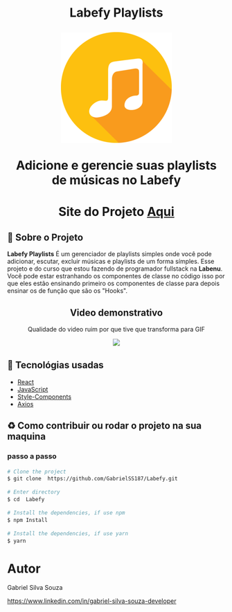 <h1 align="center">
    <p>Labefy Playlists</p>
    <img src="public/favicon.ico" />
    <p>Adicione e gerencie suas playlists de músicas no Labefy<p>
</h1>

<h1 align="center">Site do Projeto
<a href="http://labefy-playlist.surge.sh ">
Aqui</a></h1>


## 📕 Sobre o Projeto

**Labefy Playlists** É um gerenciador de playlists simples onde você pode adicionar, escutar, excluir músicas e playlists de um  forma símples. Esse projeto e do curso que estou fazendo de programador fullstack na **Labenu**. Você pode estar estranhando os componentes de classe no código isso por que eles estão ensinando primeiro os componentes de classe para depois ensinar os de função que são os "Hooks".

<h2 align="center">Video demonstrativo</h2>
<p align="center">Qualidade do video ruim por que tive que transforma para GIF</p>
   
<p align="center">
  <img src="https://media.giphy.com/media/h6GCcibr0vL0bqNw9H/giphy.gif" width="600"/>
</p>

## 🔨 Tecnológias usadas

- [React](https://pt-br.reactjs.org/)
- [JavaScript](https://www.javascript.com/)
- [Style-Components](https://styled-components.com/)
- [Axios](https://axios-http.com/)

## ♻ Como contribuir ou rodar o projeto na sua maquina

### passo a passo

```bash
# Clone the project
$ git clone  https://github.com/GabrielSS187/Labefy.git
```

```bash
# Enter directory
$ cd  Labefy
```

```bash
# Install the dependencies, if use npm
$ npm Install
```

```bash
# Install the dependencies, if use yarn
$ yarn
```

# Autor

Gabriel Silva Souza

https://www.linkedin.com/in/gabriel-silva-souza-developer
